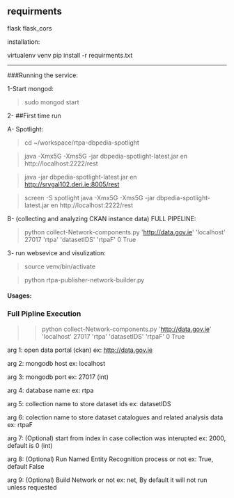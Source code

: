 ## requirments

flask
flask_cors

installation:

virtualenv venv
pip install -r requirments.txt

-------------------------------------------------------
###Running the service:


1-Start mongod:

> sudo mongod start

2- ##First time run


A- Spotlight:

> cd ~/workspace/rtpa-dbpedia-spotlight

> java -Xmx5G -Xms5G -jar dbpedia-spotlight-latest.jar en http://localhost:2222/rest


> java -jar dbpedia-spotlight-latest.jar en http://srvgal102.deri.ie:8005/rest


> screen -S spotlight java -Xmx5G -Xms5G -jar dbpedia-spotlight-latest.jar en http://localhost:2222/rest

B- (collecting and analyzing CKAN instance data) FULL PIPELINE:

> python collect-Network-components.py 'http://data.gov.ie' 'localhost' 27017 'rtpa' 'datasetIDS' 'rtpaF' 0 True


3- run websevice and visulization:

> source venv/bin/activate

> python rtpa-publisher-network-builder.py




#### Usages:

### Full Pipline Execution

>> python collect-Network-components.py 'http://data.gov.ie' 'localhost' 27017 'rtpa' 'datasetIDS' 'rtpaF' 0 True

arg 1: open data portal (ckan) ex: http://data.gov.ie

arg 2: mongodb host ex: localhost

arg 3: mongodb port ex: 27017 (int)

arg 4: database name ex: rtpa

arg 5: collection name to store dataset ids ex: datasetIDS

arg 6: colection name to store dataset catalogues and related analysis data ex: rtpaF

arg 7: (Optional) start from index in case collection was interupted ex: 2000, default is 0 (int)

arg 8: (Optional) Run Named Entity Recognition process or not ex: True, default False

arg 9: (Optional) Build Network or not ex: net, By default it will not run unless requested
